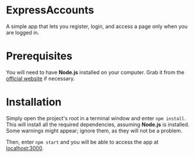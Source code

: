 # ExpressAccounts
A simple app that lets you register, login, and access a page only when you are logged in.

# Prerequisites

You will need to have **Node.js** installed on your computer. Grab it from the [official website](https://nodejs.org/en/) if necessary.

# Installation

Simply open the project's root in a terminal window and enter `npm install`. This will install all the required dependencies, assuming **Node.js** is installed. Some warnings might appear; ignore them, as they will not be a problem.

Then, enter `npm start` and you will be able to access the app at [localhost:3000](http://localhost:3000).